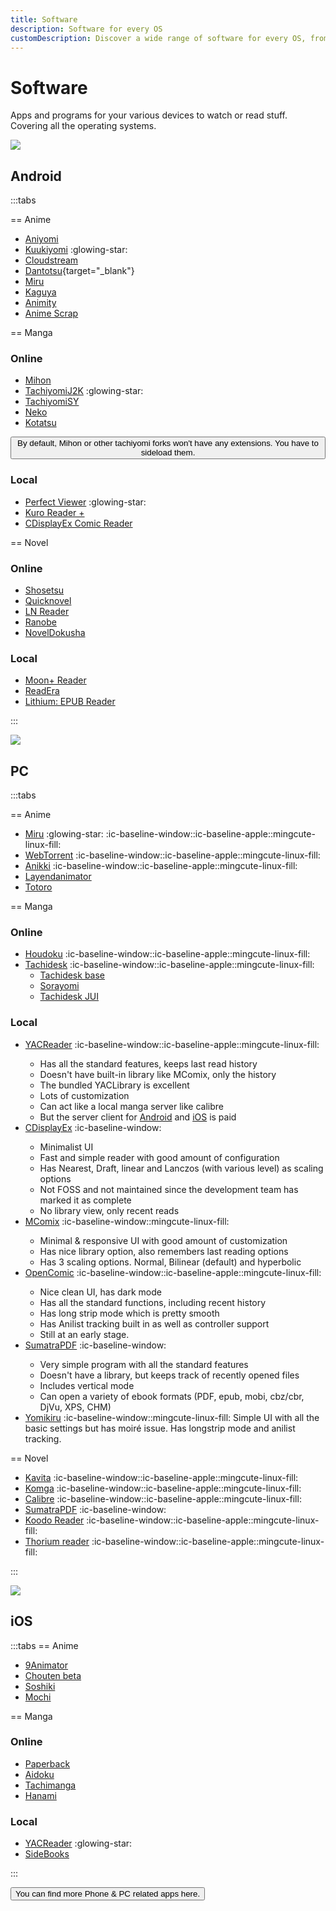 ```yaml
---
title: Software
description: Software for every OS
customDescription: Discover a wide range of software for every OS, from Android anime and manga apps to PC manga readers and iOS manga downloaders. Explore now!
---
```

# Software
Apps and programs for your various devices to watch or read stuff. Covering all the operating systems.
<br>

![](/banner/and.png)

## Android

:::tabs

== Anime

- [Aniyomi](https://github.com/aniyomiorg/aniyomi)
- [Kuukiyomi](https://github.com/LuftVerbot/kuukiyomi) :glowing-star:
- [Cloudstream](https://github.com/recloudstream/cloudstream) <Badge type="info" icon="i-octicon-globe" text="Web" link="https://cloudstream.on.fleek.co/" />
- [Dantotsu](https://github.com/rebelonion/Dantotsu#dantotsu){target="_blank"} <Badge type="info" icon="i-octicon-globe" text="Web" link="https://dantotsu.app/" /> 
- [Miru](https://miru.js.org/)
- [Kaguya](https://github.com/hoangvu12/kaguya-app) <Badge type="tip" text="Guide" link="https://rentry.co/zz8r7dsy" />
- [Animity](https://github.com/kl3jvi/animity)
- [Anime Scrap](https://github.com/fakeyatogod/AnimeScrap)


== Manga

### Online
- [Mihon](https://github.com/mihonapp/mihon) <Badge type="info" icon="i-octicon-globe" text="Web" link="https://mihon.app/" /> <Badge type="tip" text="Extensions" link="https://keiyoushi.github.io/docs/guides/getting-started#adding-the-extension-repo" />
- [TachiyomiJ2K](https://github.com/Jays2Kings/tachiyomiJ2K) :glowing-star:
- [TachiyomiSY](https://github.com/jobobby04/TachiyomiSY)
- [Neko](https://github.com/nekomangaorg/Neko)
- [Kotatsu](https://github.com/KotatsuApp/Kotatsu)  <Badge type="info" icon="i-octicon-globe" text="Web" link="https://kotatsu.app/" />

<Button link="https://keiyoushi.github.io/docs/guides/getting-started#adding-the-extension-repo" icon="i-fxemoji-lightbulb">By default, Mihon or other tachiyomi forks won't have any extensions. You have to sideload them.</Button>

### Local
- [Perfect Viewer](https://play.google.com/store/apps/details?id=com.rookiestudio.perfectviewer&hl=en&gl=US) :glowing-star: <Badge type="warning" text="Freemium" />
- [Kuro Reader +](https://kurotoshiro.dev/) <Badge type="warning" text="Freemium" />
- [CDisplayEx Comic Reader](https://play.google.com/store/apps/details?id=com.progdigy.cdisplay.free) <Badge type="warning" text="Freemium" />

== Novel

### Online
- [Shosetsu](https://gitlab.com/shosetsuorg/shosetsu) <Badge type="info" icon="i-octicon-globe" text="Web" link="https://shosetsu.app/" />
- [Quicknovel](https://github.com/LagradOst/QuickNovel)
- [LN Reader](https://github.com/LNReader/lnreader)
- [Ranobe](https://github.com/ranobe-org/ranobe)
- [NovelDokusha](https://github.com/nanihadesuka/NovelDokusha)


### Local
- [Moon+ Reader](https://play.google.com/store/apps/details?id=com.flyersoft.moonreader) <Badge type="warning" text="Freemium" />
- [ReadEra](https://play.google.com/store/apps/details?id=org.readera) <Badge type="warning" text="Freemium" />
- [Lithium: EPUB Reader](https://play.google.com/store/apps/details?id=com.faultexception.reader&hl=en&gl=US)

:::

![](/banner/pc.png)

## PC

:::tabs

== Anime

- [Miru](https://github.com/ThaUnknown/miru/) :glowing-star: :ic-baseline-window::ic-baseline-apple::mingcute-linux-fill: <Badge type="info" icon="i-octicon-globe" text="Web" link="https://miru.watch/" /> <Badge type="tip" text="Torrent" />
- [WebTorrent](https://github.com/webtorrent/webtorrent) :ic-baseline-window::ic-baseline-apple::mingcute-linux-fill: <Badge type="info" icon="i-octicon-globe" text="Web" link="https://webtorrent.io/" /> <Badge type="tip" text="Torrent" />
- [Anikki](https://github.com/Kylart/Anikki) :ic-baseline-window::ic-baseline-apple::mingcute-linux-fill: <Badge type="tip" text="Torrent" /><Badge type="tip" text="Online" />
- [Layendanimator](https://github.com/Layendan/Layendanimator) <Badge type="tip" text="Online" />
- [Totoro](https://github.com/insomniachi/Totoro) <Badge type="tip" text="Torrent" /><Badge type="tip" text="Online" />

== Manga

### Online

- [Houdoku](https://houdoku.netlify.app/) :ic-baseline-window::ic-baseline-apple::mingcute-linux-fill:
- [Tachidesk](https://github.com/Suwayomi/Tachidesk-Server) :ic-baseline-window::ic-baseline-apple::mingcute-linux-fill:
  - [Tachidesk base](https://github.com/Suwayomi/Tachidesk-Server)
  - [Sorayomi](https://github.com/Suwayomi/Tachidesk-Sorayomi)
  - [Tachidesk JUI](https://github.com/Suwayomi/Tachidesk-JUI)


### Local

- [YACReader](https://www.yacreader.com/) :ic-baseline-window::ic-baseline-apple::mingcute-linux-fill: <tooltip><ul><li>Has all the standard features, keeps last read history</li><li>Doesn't have built-in library like MComix, only the history</li><li>The bundled YACLibrary is excellent</li><li>Lots of customization</li><li>Can act like a local manga server like calibre</li><li>But the server client for <a href="https://play.google.com/store/apps/details?id=com.yacreader.yacreader&hl=en&gl=US">Android</a> and <a href="https://apps.apple.com/ca/app/yacreader-comic-reader/id635717885">iOS</a> is paid</li></ul></tooltip>
- [CDisplayEx](https://www.cdisplayex.com/) :ic-baseline-window: <tooltip><ul><li>Minimalist UI</li><li>Fast and simple reader with good amount of configuration</li><li>Has Nearest, Draft, linear and Lanczos (with various level) as scaling options</li><li>Not FOSS and not maintained since the development team has marked it as complete</li><li>No library view, only recent reads</li></ul></tooltip>
- [MComix](https://sourceforge.net/projects/mcomix/files/) :ic-baseline-window::mingcute-linux-fill: <tooltip><ul><li>Minimal & responsive UI with good amount of customization</li><li>Has nice library option, also remembers last reading options</li><li>Has 3 scaling options. Normal, Bilinear (default) and hyperbolic</li></ul></tooltip>
- [OpenComic](https://github.com/ollm/OpenComic) :ic-baseline-window::ic-baseline-apple::mingcute-linux-fill: <tooltip><ul><li>Nice clean UI, has dark mode</li><li>Has all the standard functions, including recent history</li><li>Has long strip mode which is pretty smooth</li><li>Has Anilist tracking built in as well as controller support</li><li>Still at an early stage.</li></ul></tooltip>
- [SumatraPDF](https://www.sumatrapdfreader.org/free-pdf-reader) :ic-baseline-window: <tooltip><ul><li>Very simple program with all the standard features</li><li>Doesn't have a library, but keeps track of recently opened files</li><li>Includes vertical mode</li><li>Can open a variety of ebook formats (PDF, epub, mobi, cbz/cbr, DjVu, XPS, CHM)</li></ul></tooltip>
- [Yomikiru](https://github.com/mienaiyami/yomikiru) :ic-baseline-window::mingcute-linux-fill: <tooltip>Simple UI with all the basic settings but has moiré issue. Has longstrip mode and anilist tracking.</tooltip>


== Novel

- [Kavita](https://github.com/Kareadita/Kavita) :ic-baseline-window::ic-baseline-apple::mingcute-linux-fill: <Badge type="info" icon="i-octicon-globe" text="Web" link="https://www.kavitareader.com/" />
- [Komga](https://komga.org/) :ic-baseline-window::ic-baseline-apple::mingcute-linux-fill:
- [Calibre](https://github.com/kovidgoyal/calibre) :ic-baseline-window::ic-baseline-apple::mingcute-linux-fill: <Badge type="info" icon="i-octicon-globe" text="Web" link="https://calibre-ebook.com/" />
- [SumatraPDF](https://www.sumatrapdfreader.org/free-pdf-reader) :ic-baseline-window:
- [Koodo Reader](https://github.com/koodo-reader/koodo-reader) :ic-baseline-window::ic-baseline-apple::mingcute-linux-fill: <Badge type="info" icon="i-octicon-globe" text="Web" link="https://www.koodoreader.com/" />
- [Thorium reader](https://github.com/edrlab/thorium-reader) :ic-baseline-window::ic-baseline-apple::mingcute-linux-fill:

:::

![](/banner/ios.png)

## iOS

:::tabs
== Anime
- [9Animator](https://github.com/SuperMarcus/NineAnimator)
- [Chouten beta](https://testflight.apple.com/join/Cg1rAPB8)
- [Soshiki](https://github.com/soshikimoe/soshiki-ios)
- [Mochi](https://mochi.errorerrorerror.dev/)

== Manga

### Online
- [Paperback](https://github.com/Paperback-iOS/app)
- [Aidoku](https://github.com/Aidoku/Aidoku)
- [Tachimanga](https://tachimanga.github.io/)
- [Hanami](https://github.com/oolxg/Hanami)


### Local
- [YACReader](https://apps.apple.com/app/id635717885) :glowing-star:
- [SideBooks](https://apps.apple.com/us/app/sidebooks/id409777225)

:::

<Button link="/addons" icon="i-octicon-tools-16">You can find more Phone & PC related apps here.</Button>
